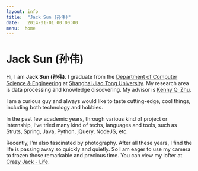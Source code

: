 ```yaml
---
layout: info
title:  "Jack Sun (孙伟)"
date:   2014-01-01 00:00:00
menu:  home
---
```


Jack Sun (孙伟)
==============

Hi, I am **Jack Sun (孙伟)**. I graduate from the
[Department of Computer Science & Engineering](http://www.cs.sjtu.edu.cn/ ) at
[Shanghai Jiao Tong University](http://www.sjtu.edu.cn).
My research area is data processing and knowledge discovering. My advisor is
[Kenny Q. Zhu](http://www.cs.sjtu.edu.cn/~kzhu/).

I am a curious guy and always would like to taste cutting-edge,
cool things, including both technology and hobbies.

In the past few academic years, through various kind of project or internship,
I’ve tried many kind of techs, languages and tools, such as Struts, Spring,
Java, Python, jQuery, NodeJS, etc.

Recently, I’m also fascinated by photography. After all these years, I find the
life is passing away so quickly and quietly. So I am eager to use my camera to
frozen those remarkable and precious time. You can view my lofter at
[Crazy Jack - Life](http://life.jkcrazy.net).